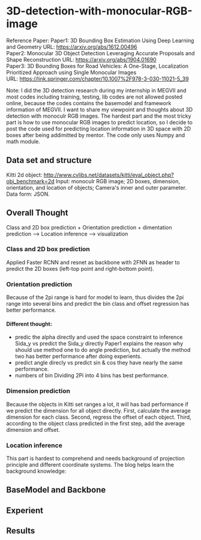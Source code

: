 # 3D-detection-with-monocular-RGB-image  
Reference Paper: 
Paper1: 3D Bounding Box Estimation Using Deep Learning and Geometry  URL: https://arxiv.org/abs/1612.00496  
Paper2: Monocular 3D Object Detection Leveraging Accurate Proposals and Shape Reconstruction  URL: https://arxiv.org/abs/1904.01690  
Paper3: 3D Bounding Boxes for Road Vehicles: A One-Stage, Localization Prioritized Approach using Single Monocular Images   
URL: https://link.springer.com/chapter/10.1007%2F978-3-030-11021-5_39  

Note: I did the 3D detection research during my internship in MEGVII and most codes including training, testing, lib codes are not allowed posted online, because the codes contains the basemodel and framework information of MEGVII. 
I want to share my viewpoint and thoughts about 3D detection with monoculr RGB images. The hardest part and the most tricky part is how to use monocular RGB images to predict location, so I decide to post the code used for predicting location information in 3D space with 2D boxes after being addimitted by mentor.
The code only uses Numpy and math module.
## Data set and structure
Kitti 2d object: http://www.cvlibs.net/datasets/kitti/eval_object.php?obj_benchmark=2d
Input: monoculr RGB image; 2D boxes, dimension, orientation, and location of objects; Camera's inner and outer parameter.
Data form: JSON.
## Overall Thought
Class and 2D box prediction + Orientation prediction + dimentation prediction --> Location inference --> visualization
### Class and 2D box prediction
Applied Faster RCNN and resnet as backbone with 2FNN as header to predict the 2D boxes (left-top point and right-bottom point).
### Orientation prediction
Because of the 2pi range is hard for model to learn, thus divides the 2pi range into several bins and predict the bin class and offset regression has better performance.
#### Different thought:
* predic the alpha directly and used the space constraint to inference Sida_y  vs   predict the Sida_y directly
Paper1 explains the reason why should use method one to do angle prediction, but actually the method two has better performance after doing experients.
* predict angle direcly vs predict sin & cos
they have nearly the same performance.
* numbers of bin
Dividing 2Pi into 4 bins has best performance.
### Dimension prediction
Because the objects in Kitti set ranges a lot, it will has bad performance if we predict the dimension for all object directly.
First, calculate the average dimension for each class. Second, regress the offset of each object. Third, according to the object class predicted in the first step, add the average dimension and offset.
### Location inference
This part is hardest to comprehend and needs background of projection principle and different coordinate systems.
The blog helps learn the background knowledge:
## BaseModel and Backbone

## Experient

## Results


## 
